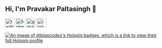## Hi, I'm Pravakar Paltasingh 👋

<p align="left">
  <img width="30" height="30" src="https://img.icons8.com/fluency/48/twitter.png" alt="twitter"/>
  <img width="30" height="30" src="https://img.icons8.com/fluency/48/linkedin.png" alt="linkedin"/>
  <img width="30" height="30" src="https://img.icons8.com/color/48/gmail-new.png" alt="gmail-new"/>
  <img width="30" height="30" src="https://img.icons8.com/fluency/48/instagram-new.png" alt="instagram-new"/>
</p>

[![An image of @bigocodes's Holopin badges, which is a link to view their full Holopin profile](https://holopin.me/bigocodes)](https://holopin.io/@bigocodes)
